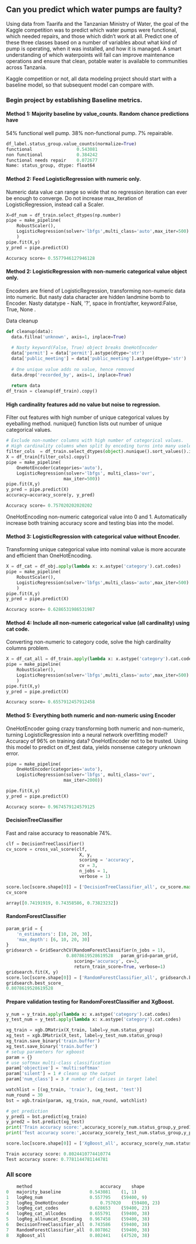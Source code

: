 ## Can you predict which water pumps are faulty?

Using data from Taarifa and the Tanzanian Ministry of Water, the goal of the Kaggle competition was to predict which water pumps were functional, which needed repairs, and those which didn’t work at all.
Predict one of these three classes based on a number of variables about what kind of pump is operating, when it was installed, and how it is managed.
A smart understanding of which waterpoints will fail can improve maintenance operations and ensure that clean, potable water is available to communities across Tanzania.

Kaggle competition or not, all data modeling project should start with a baseline model, so that subsequent model can compare with.

### Begin project by establishing Baseline metrics.
#### Method 1: Majority baseline by value_counts. Random chance predictions have
54% functional well pump.
38% non-functional pump.
7% repairable.

```python
df_label.status_group.value_counts(normalize=True)
functional                 0.543081
non functional             0.384242
functional needs repair    0.072677
Name: status_group, dtype: float64
```
#### Method 2: Feed LogisticRegression with numeric only.
Numeric data value can range so wide that no regression iteration can ever be enough to converge.
Do not increase max_iteration of LogisticRegression, instead call a Scaler.

```python
X=df_num = df_train.select_dtypes(np.number)
pipe = make_pipeline(
    RobustScaler(),
    LogisticRegression(solver='lbfgs',multi_class='auto',max_iter=500)
    )
pipe.fit(X,y)
y_pred = pipe.predict(X)

Accuracy score= 0.5577946127946128
```
#### Method 2: LogisticRegression with non-numeric categorical value object only.
Encoders are friend of LogisticRegression, transforming non-numeric data into numeric.
But nasty data character are hidden landmine bomb to Encoder.
Nasty datatype - NaN, '?', space in front/after, keyword:False, True, None .

Data cleanup
```python
def cleanup(data):
  data.fillna('unknown', axis=1, inplace=True)
  
  # Nasty keyword(False, True) object breaks OneHotEncoder
  data['permit'] = data['permit'].astype(dtype='str')
  data['public_meeting'] = data['public_meeting'].astype(dtype='str')
  
  # One unique value adds no value, hence removed
  data.drop('recorded_by', axis=1, inplace=True)
  
  return data
df_train = cleanup(df_train).copy()

```
#### High cardinality features add no value but noise to regression.
Filter out features with high number of unique categorical values by eyeballing method.
nunique() function lists out number of unique categorical values.
```python
# Exclude non-number columns with high number of categorical values. 
# High cardinality columns when split by encoding turns into many useless noisy data.
filter_cols  = df_train.select_dtypes(object).nunique().sort_values().index.tolist()[:-6]
X = df_train[filter_cols].copy()
pipe = make_pipeline(
    OneHotEncoder(categories='auto'),
    LogisticRegression(solver='lbfgs', multi_class='ovr',
                      max_iter=500))
pipe.fit(X,y)
y_pred = pipe.predict(X)
accuracy=accuracy_score(y, y_pred)

Accuracy score= 0.757020202020202
```
OneHotEncoding non-numeric categorical value into 0 and 1.
Automatically increase both training accuracy score and testing bias into the model.

#### Method 3: LogisticRegression with categorical value without Encoder.
Transforming unique categorical value into nominal value is more accurate and efficient than OneHotEncoding.

```python
X = df_cat = df_obj.apply(lambda x: x.astype('category').cat.codes)
pipe = make_pipeline(
    RobustScaler(),
    LogisticRegression(solver='lbfgs',multi_class='auto',max_iter=500)
    )
pipe.fit(X,y)
y_pred = pipe.predict(X)

Accuracy score= 0.6286531986531987
```

#### Method 4: Include all non-numeric categorical value (all cardinality) using cat code.
Converting non-numeric to category code, solve the high cardinality columns problem.
```python
X = df_cat_all = df_train.apply(lambda x: x.astype('category').cat.codes)
pipe = make_pipeline(
    RobustScaler(),
    LogisticRegression(solver='lbfgs',multi_class='auto',max_iter=500)
    )
pipe.fit(X,y)
y_pred = pipe.predict(X)

Accuracy score= 0.6557912457912458
```
#### Method 5: Everything both numeric and non-numeric using Encoder
OneHotEncoder going crazy transforming both numeric and non-numeric, turning LogisticRegression into a neural network overfitting model?
Accuracy of 96% on training data? OneHotEncoder not to be trusted.
Using this model to predict on df_test data, yields nonsense category unknown error.
```python
pipe = make_pipeline(
    OneHotEncoder(categories='auto'),
    LogisticRegression(solver='lbfgs', multi_class='ovr',
                      max_iter=2000))

pipe.fit(X,y)
y_pred = pipe.predict(X)

Accuracy score= 0.9674579124579125
````

#### DecisionTreeClassifier
Fast and raise accuracy to reasonable 74%.
```python
clf = DecisionTreeClassifier()
cv_score = cross_val_score(clf, 
                            X, y,
                            scoring = 'accuracy',
                            cv = 3,
                            n_jobs = 1,
                            verbose = 1)

score.loc[score.shape[0]] = ['DecisionTreeClassifier_all', cv_score.max(), X.shape]
cv_score

array([0.74191919, 0.74358586, 0.73823232])
```

#### RandomForestClassifier
```python
param_grid = {
    'n_estimators': [10, 20, 30],
    'max_depth': [6, 10, 20, 30]
}
gridsearch = GridSearchCV(RandomForestClassifier(n_jobs = 1), 
                       0.8078619528619528   param_grid=param_grid, 
                          scoring='accuracy', cv=3, 
                          return_train_score=True, verbose=1)
gridsearch.fit(X, y)
score.loc[score.shape[0]] = ['RandomForestClassifier_all', gridsearch.best_score_, X.shape]
gridsearch.best_score_
0.8078619528619528

```

#### Prepare validation testing for RandomForestClassifier and XgBoost.
```python
y_num = y_train.apply(lambda x: x.astype('category').cat.codes)
y_test_num = y_test.apply(lambda x: x.astype('category').cat.codes)

xg_train = xgb.DMatrix(X_train, label=y_num.status_group)
xg_test = xgb.DMatrix(X_test, label=y_test_num.status_group)
xg_train.save_binary('train.buffer')
xg_test.save_binary('train.buffer')
# setup parameters for xgboost
param = {}
# use softmax multi-class classification
param['objective'] = 'multi:softmax'
param['silent'] = 1 # cleans up the output
param['num_class'] = 3 # number of classes in target label

watchlist = [(xg_train, 'train'), (xg_test, 'test')]
num_round = 30
bst = xgb.train(param, xg_train, num_round, watchlist)

# get prediction
y_pred1 = bst.predict(xg_train)
y_pred2 = bst.predict(xg_test)
print('Train accuracy score:',accuracy_score(y_num.status_group,y_pred1))
print('Test accuracy score:',accuracy_score(y_test_num.status_group,y_pred2))

score.loc[score.shape[0]] = ['XgBoost_all', accuracy_score(y_num.status_group,y_pred1), X_train.shape]

Train accuracy score: 0.8024410774410774
Test accuracy score: 0.7781144781144781
```

### All score
```python
	method	                        accuracy	shape
0	majority_baseline	        0.543081	(1, 1)
1	logReg_num	                0.557795	(59400, 9)
2	logReg_OneHotEncoder	        0.757020	(59400, 23)
3	logReg_cat_codes	        0.628653	(59400, 23)
4	logReg_cat_allcodes	        0.655791	(59400, 38)
5	logReg_allnumcat_Encoding	0.967458	(59400, 38)
6	DecisionTreeClassifier_all	0.743586	(59400, 38)
7	RandomForestClassifier_all	0.807862	(59400, 38)
8	XgBoost_all	                0.802441	(47520, 38)
```
